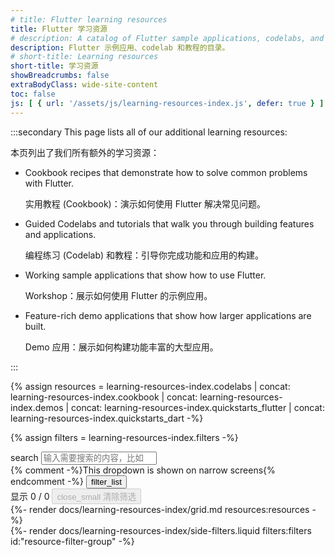 ```yaml
---
# title: Flutter learning resources
title: Flutter 学习资源
# description: A catalog of Flutter sample applications, codelabs, and tutorials.
description: Flutter 示例应用、codelab 和教程的目录。
# short-title: Learning resources
short-title: 学习资源
showBreadcrumbs: false
extraBodyClass: wide-site-content
toc: false
js: [ { url: '/assets/js/learning-resources-index.js', defer: true } ]
---
```


:::secondary
This page lists all of our additional learning resources:

本页列出了我们所有额外的学习资源：

* Cookbook recipes that demonstrate how to solve common problems with Flutter.

  实用教程 (Cookbook)：演示如何使用 Flutter 解决常见问题。

* Guided Codelabs and tutorials that walk you through building features and applications.

  编程练习 (Codelab) 和教程：引导你完成功能和应用的构建。

* Working sample applications that show how to use Flutter.

  Workshop：展示如何使用 Flutter 的示例应用。

* Feature-rich demo applications that show how larger applications are built.

  Demo 应用：展示如何构建功能丰富的大型应用。

:::

{% assign resources = learning-resources-index.codelabs | concat: learning-resources-index.cookbook | concat: learning-resources-index.demos | concat: learning-resources-index.quickstarts_flutter | concat: learning-resources-index.quickstarts_dart -%}

{% assign filters = learning-resources-index.filters -%}

<div id="resource-index-content">
    <div class="left-col" id="resource-index-main-content">
        <div id="resource-search-group" class="chip-filters-group">
            <div class="top-row">
                <div class="search-wrapper" id="resource-search">
                    <span class="material-symbols leading-icon" aria-hidden="true">search</span>
                    <input type="search" placeholder='输入需要搜索的内容，比如 "button" 或 "networking"...'
                        aria-label="Search learning resources by name and category">
                </div>
                {% comment -%}This dropdown is shown on narrow screens{% endcomment -%}
                <button class="icon-button show-filters-button">
                    <span class="material-symbols" aria-hidden="true">filter_list</span>
                </button>
            </div>
            <div class="label-row">
                <label for="resource-search">
                    显示 <span id="displayed-resource-card-count">0</span> / <span id="total-resource-card-count">0</span>
                </label>
                <button id="clear-resource-index-filters" disabled>
                    <span class="material-symbols" aria-hidden="true">close_small</span>
                    <span><!-- Clear filters -->清除筛选</span>
                </button>
            </div>
        </div>
        {%- render docs/learning-resources-index/grid.md resources:resources -%}
    </div>
    <div class="right-col">
        {%- render docs/learning-resources-index/side-filters.liquid filters:filters id:"resource-filter-group" -%}
    </div>
</div>
